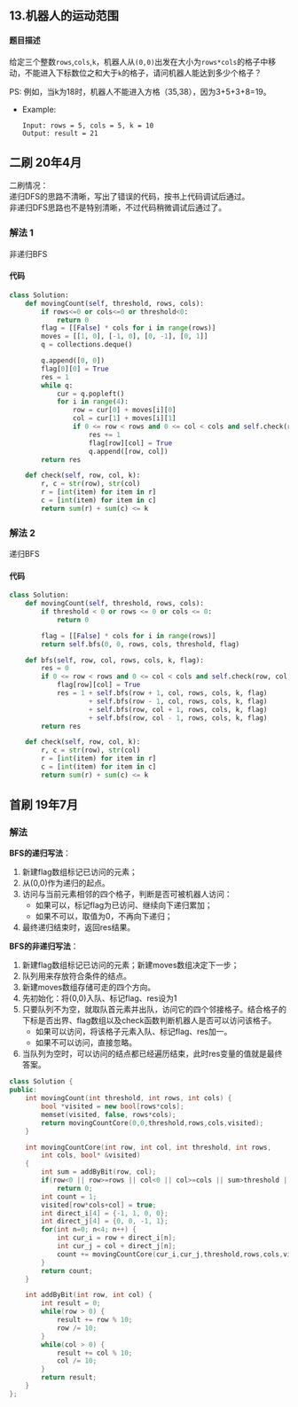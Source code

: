 ## 13.机器人的运动范围
#### 题目描述
给定三个整数`rows`,`cols`,`k`，机器人从`(0,0)`出发在大小为`rows*cols`的格子中移动，不能进入下标数位之和大于`k`的格子，请问机器人能达到多少个格子？

PS: 例如，当k为18时，机器人不能进入方格（35,38），因为3+5+3+8=19。
- Example:
    ```
    Input: rows = 5, cols = 5, k = 10
    Output: result = 21
    ```  

## 二刷 20年4月
二刷情况：  
递归DFS的思路不清晰，写出了错误的代码，按书上代码调试后通过。  
非递归DFS思路也不是特别清晰，不过代码稍微调试后通过了。
### 解法 1
非递归BFS
#### 代码
```python
class Solution:
    def movingCount(self, threshold, rows, cols):
        if rows<=0 or cols<=0 or threshold<0:
            return 0
        flag = [[False] * cols for i in range(rows)]
        moves = [[1, 0], [-1, 0], [0, -1], [0, 1]]
        q = collections.deque()

        q.append([0, 0])
        flag[0][0] = True
        res = 1
        while q:
            cur = q.popleft()
            for i in range(4):
                row = cur[0] + moves[i][0]
                col = cur[1] + moves[i][1]
                if 0 <= row < rows and 0 <= col < cols and self.check(row, col, threshold) and not flag[row][col]:
                    res += 1
                    flag[row][col] = True
                    q.append([row, col])
        return res

    def check(self, row, col, k):
        r, c = str(row), str(col)
        r = [int(item) for item in r]
        c = [int(item) for item in c]
        return sum(r) + sum(c) <= k

```
### 解法 2
递归BFS
#### 代码
```python
class Solution:
    def movingCount(self, threshold, rows, cols):
        if threshold < 0 or rows <= 0 or cols <= 0:
            return 0

        flag = [[False] * cols for i in range(rows)]
        return self.bfs(0, 0, rows, cols, threshold, flag)

    def bfs(self, row, col, rows, cols, k, flag):
        res = 0
        if 0 <= row < rows and 0 <= col < cols and self.check(row, col, k) and not flag[row][col]:
            flag[row][col] = True
            res = 1 + self.bfs(row + 1, col, rows, cols, k, flag) 
                    + self.bfs(row - 1, col, rows, cols, k, flag) 
                    + self.bfs(row, col + 1, rows, cols, k, flag) 
                    + self.bfs(row, col - 1, rows, cols, k, flag)
        return res

    def check(self, row, col, k):
        r, c = str(row), str(col)
        r = [int(item) for item in r]
        c = [int(item) for item in c]
        return sum(r) + sum(c) <= k
```

## 首刷 19年7月
### 解法

**BFS的递归写法**：  
1. 新建flag数组标记已访问的元素；
2. 从(0,0)作为递归的起点。
3. 访问与当前元素相邻的四个格子，判断是否可被机器人访问：  
   - 如果可以，标记flag为已访问、继续向下递归累加；
   - 如果不可以，取值为0，不再向下递归；
4. 最终递归结束时，返回res结果。

**BFS的非递归写法**：  
1. 新建flag数组标记已访问的元素；新建moves数组决定下一步；  
2. 队列用来存放符合条件的结点。
3. 新建moves数组存储可走的四个方向。  
4. 先初始化：将(0,0)入队、标记flag、res设为1
5. 只要队列不为空，就取队首元素并出队，访问它的四个邻接格子。结合格子的下标是否出界、flag数组以及check函数判断机器人是否可以访问该格子。
   - 如果可以访问，将该格子元素入队、标记flag、res加一。  
   - 如果不可以访问，直接忽略。
6. 当队列为空时，可以访问的结点都已经遍历结束，此时res变量的值就是最终答案。
```cpp
class Solution {
public:
    int movingCount(int threshold, int rows, int cols) {
        bool *visited = new bool[rows*cols];
        memset(visited, false, rows*cols);
        return movingCountCore(0,0,threshold,rows,cols,visited);        
    }

    int movingCountCore(int row, int col, int threshold, int rows,
        int cols, bool* &visited)
    {
        int sum = addByBit(row, col);
        if(row<0 || row>=rows || col<0 || col>=cols || sum>threshold || visited[row*cols+col]==true)
            return 0;
        int count = 1;
        visited[row*cols+col] = true;
        int direct_i[4] = {-1, 1, 0, 0};
        int direct_j[4] = {0, 0, -1, 1};
        for(int n=0; n<4; n++) {
            int cur_i = row + direct_i[n];
            int cur_j = col + direct_j[n];
            count += movingCountCore(cur_i,cur_j,threshold,rows,cols,visited);
        }
        return count;
    }

    int addByBit(int row, int col) {
        int result = 0;
        while(row > 0) {
            result += row % 10;
            row /= 10;
        }
        while(col > 0) {
            result += col % 10;
            col /= 10;
        }
        return result;
    }
};
```

